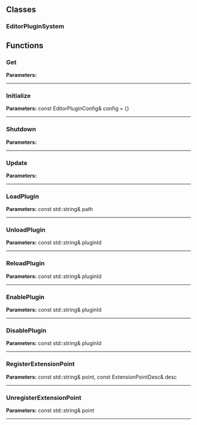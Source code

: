 
## Classes

### EditorPluginSystem




## Functions

### Get



**Parameters:** 

---

### Initialize



**Parameters:** const EditorPluginConfig& config = {}

---

### Shutdown



**Parameters:** 

---

### Update



**Parameters:** 

---

### LoadPlugin



**Parameters:** const std::string& path

---

### UnloadPlugin



**Parameters:** const std::string& pluginId

---

### ReloadPlugin



**Parameters:** const std::string& pluginId

---

### EnablePlugin



**Parameters:** const std::string& pluginId

---

### DisablePlugin



**Parameters:** const std::string& pluginId

---

### RegisterExtensionPoint



**Parameters:** const std::string& point, 
                              const ExtensionPointDesc& desc

---

### UnregisterExtensionPoint



**Parameters:** const std::string& point

---
